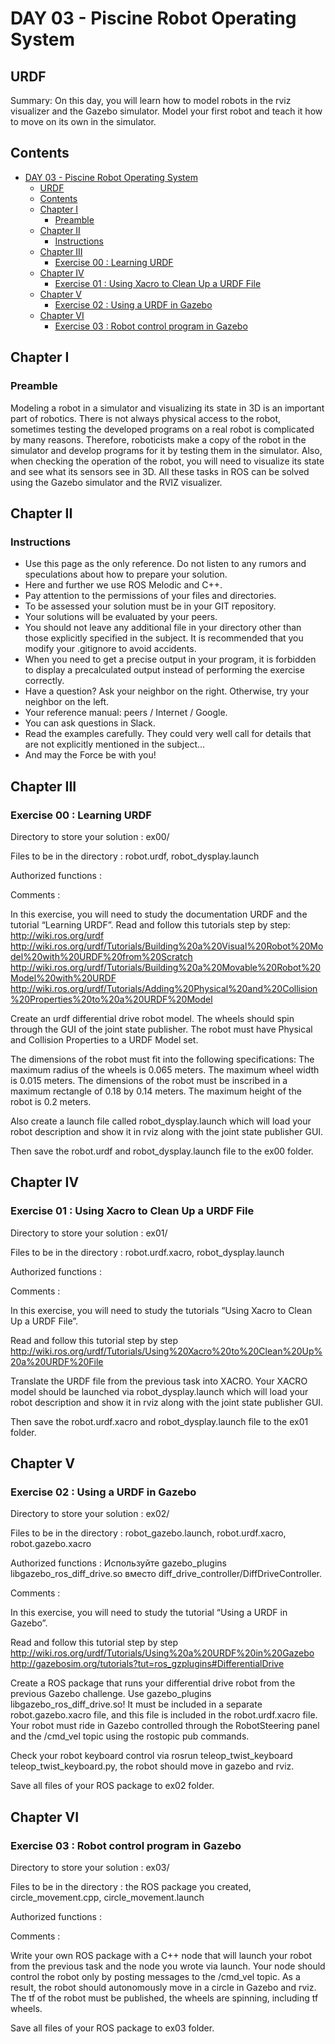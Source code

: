 # DAY 03 - Piscine Robot Operating System
## URDF
Summary: On this day, you will learn how to model robots in the rviz visualizer and the Gazebo simulator. Model your first robot and teach it how to move on its own in the simulator.
## Contents
<!-- TOC -->

- [DAY 03 - Piscine Robot Operating System](#day-03---piscine-robot-operating-system)
    - [URDF](#urdf)
    - [Contents](#contents)
    - [Chapter I](#chapter-i)
        - [Preamble](#preamble)
    - [Chapter II](#chapter-ii)
        - [Instructions](#instructions)
    - [Chapter III](#chapter-iii)
        - [Exercise 00 : Learning URDF](#exercise-00--learning-urdf)
    - [Chapter IV](#chapter-iv)
        - [Exercise 01 : Using Xacro to Clean Up a URDF File](#exercise-01--using-xacro-to-clean-up-a-urdf-file)
    - [Chapter V](#chapter-v)
        - [Exercise 02 : Using a URDF in Gazebo](#exercise-02--using-a-urdf-in-gazebo)
    - [Chapter VI](#chapter-vi)
        - [Exercise 03 : Robot control program in Gazebo](#exercise-03--robot-control-program-in-gazebo)

<!-- /TOC -->
## Chapter I
### Preamble
Modeling a robot in a simulator and visualizing its state in 3D is an important part of robotics. There is not always physical access to the robot, sometimes testing the developed programs on a real robot is complicated by many reasons. Therefore, roboticists make a copy of the robot in the simulator and develop programs for it by testing them in the simulator. Also, when checking the operation of the robot, you will need to visualize its state and see what its sensors see in 3D. All these tasks in ROS can be solved using the Gazebo simulator and the RVIZ visualizer.

## Chapter II
### Instructions
* Use this page as the only reference. Do not listen to any rumors and speculations about how to prepare your solution.
* Here and further we use ROS Melodic and C++.
* Pay attention to the permissions of your files and directories.
* To be assessed your solution must be in your GIT repository.
* Your solutions will be evaluated by your peers.
* You should not leave any additional file in your directory other than those explicitly specified in the subject. It is recommended that you modify your .gitignore to avoid accidents.
* When you need to get a precise output in your program, it is forbidden to display a precalculated output instead of performing the exercise correctly.
* Have a question? Ask your neighbor on the right. Otherwise, try your neighbor on the left.
* Your reference manual: peers / Internet / Google.
* You can ask questions in Slack.
* Read the examples carefully. They could very well call for details that are not explicitly mentioned in the subject...
* And may the Force be with you!

## Chapter III
### Exercise 00 : Learning URDF
Directory to store your solution : ex00/

Files to be in the directory : robot.urdf, robot_dysplay.launch

Authorized functions :

Comments :

In this exercise, you will need to study the documentation URDF and the tutorial “Learning URDF”.
Read and follow this tutorials step by step:
http://wiki.ros.org/urdf
http://wiki.ros.org/urdf/Tutorials/Building%20a%20Visual%20Robot%20Model%20with%20URDF%20from%20Scratch
http://wiki.ros.org/urdf/Tutorials/Building%20a%20Movable%20Robot%20Model%20with%20URDF
http://wiki.ros.org/urdf/Tutorials/Adding%20Physical%20and%20Collision%20Properties%20to%20a%20URDF%20Model

Create an urdf differential drive robot model. The wheels should spin through the GUI of the joint state publisher. The robot must have Physical and Collision Properties to a URDF Model set.

The dimensions of the robot must fit into the following specifications:
The maximum radius of the wheels is 0.065 meters.
The maximum wheel width is 0.015 meters.
The dimensions of the robot must be inscribed in a maximum rectangle of 0.18 by 0.14 meters.
The maximum height of the robot is 0.2 meters.

Also create a launch file called robot_dysplay.launch which will load your robot description and show it in rviz along with the joint state publisher GUI.

Then save the robot.urdf and robot_dysplay.launch file to the ex00 folder.

## Chapter IV
### Exercise 01 : Using Xacro to Clean Up a URDF File
Directory to store your solution : ex01/

Files to be in the directory : robot.urdf.xacro, robot_dysplay.launch

Authorized functions :

Comments :

In this exercise, you will need to study the tutorials “Using Xacro to Clean Up a URDF File”.

Read and follow this tutorial step by step http://wiki.ros.org/urdf/Tutorials/Using%20Xacro%20to%20Clean%20Up%20a%20URDF%20File

Translate the URDF file from the previous task into XACRO.
Your XACRO model should be launched via robot_dysplay.launch which will load your robot description and show it in rviz along with the joint state publisher GUI.

Then save the robot.urdf.xacro and robot_dysplay.launch file to the ex01 folder.

## Chapter V
### Exercise 02 : Using a URDF in Gazebo
Directory to store your solution : ex02/

Files to be in the directory : robot_gazebo.launch, robot.urdf.xacro, robot.gazebo.xacro

Authorized functions : Используйте gazebo_plugins libgazebo_ros_diff_drive.so вместо diff_drive_controller/DiffDriveController.

Comments :

In this exercise, you will need to study the tutorial “Using a URDF in Gazebo”.

Read and follow this tutorial step by step http://wiki.ros.org/urdf/Tutorials/Using%20a%20URDF%20in%20Gazebo
http://gazebosim.org/tutorials?tut=ros_gzplugins#DifferentialDrive

Create a ROS package that runs your differential drive robot from the previous Gazebo challenge.
Use gazebo_plugins libgazebo_ros_diff_drive.so! It must be included in a separate robot.gazebo.xacro file, and this file is included in the robot.urdf.xacro file.
Your robot must ride in Gazebo controlled through the RobotSteering panel and the /cmd_vel topic using the rostopic pub commands.

Check your robot keyboard control via rosrun teleop_twist_keyboard teleop_twist_keyboard.py, the robot should move in gazebo and rviz.

Save all files of your ROS package to ex02 folder.

## Chapter VI
### Exercise 03 : Robot control program in Gazebo
Directory to store your solution : ex03/

Files to be in the directory : the ROS package you created, circle_movement.cpp, circle_movement.launch

Authorized functions :

Comments :

Write your own ROS package with a C++ node that will launch your robot from the previous task and the node you wrote via launch. Your node should control the robot only by posting messages to the /cmd_vel topic. As a result, the robot should autonomously move in a circle in Gazebo and rviz. The tf of the robot must be published, the wheels are spinning, including tf wheels.

Save all files of your ROS package to ex03 folder.